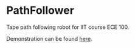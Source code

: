 # PathFollower

Tape path following robot for IIT course ECE 100.

Demonstration can be found [here](https://youtu.be/HxrFgPAVFoU).
